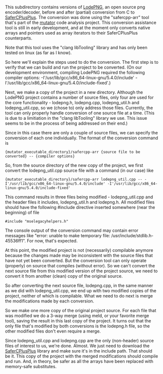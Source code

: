 This subdirectory contains versions of [LodePNG](https://github.com/lvandeve/lodepng), an open source png encoder/decoder, before and after (partial) conversion from C to [SaferCPlusPlus](https://github.com/duneroadrunner/SaferCPlusPlus). The conversion was done using the "safercpp-arr" tool that's part of the [mutator](https://github.com/bloodstalker/mutator) code analysis project. This conversion assistance tool is still in early development, and at the moment only converts native arrays and pointers used as array iterators to their SaferCPlusPlus counterparts.

Note that this tool uses the "clang libTooling" library and has only been tested on linux (as far as I know).

So here we'll explain the steps used to do the conversion. The first step is to verify that we can build and run the project to be converted. (On our development environment, compiling LodePNG required the following compiler options: -I'/usr/lib/gcc/x86_64-linux-gnu/5.4.0/include' -I'/usr/lib/gcc/x86_64-linux-gnu/5.4.0/include-fixed'.)

Next, we make a copy of the project in a new directory. Although the LodePNG project contains a number of source files, only four are used for the core functionality - lodepng.h, lodepng.cpp, lodepng_util.h and lodepng_util.cpp, so we (chose to) only address those files. Currently, the tool can only properly handle conversion of one source file at a time. (This is due to a limitiation in the "clang libTooling" library we use. This issue seems to be in the process of being addressed on their end.)

Since in this case there are only a couple of source files, we can specify the conversion of each one individually. The format of the conversion command is 

    {mutator_executable_directory}/safercpp-arr {source file to be converted} -- {compiler options}

So, from the source directory of the new copy of the project, we first convert the lodepng_util.cpp source file with a command (in our case) like 

    {mutator_executable_directory}/safercpp-arr lodepng_util.cpp -- -I'/usr/lib/gcc/x86_64-linux-gnu/5.4.0/include' -I'/usr/lib/gcc/x86_64-linux-gnu/5.4.0/include-fixed'

This command results in three files being modified - lodepng_util.cpp and the header files it includes, lodepng_util.h and lodepng.h. All modified files should have the following #include directive inserted somewhere (near the beginning) of file

    #include "mselegacyhelpers.h"

The console output of the conversion command may contain error messages like "error: unable to make temporary file: /usr/include/stdlib.h-45536ff1". For now, that's expected.

At this point, the modified project is not (necessarily) compilable anymore because the changes made may be inconsistent with the source files that have not yet been converted. But the conversion tool can only operate (properly) on source that compiles (without error). So we can't convert the next source file from this modified version of the project source, we need to convert it from another (clean) copy of the original source.

So after converting the next source file, lodepng.cpp, in the same manner as we did with lodepng_util.cpp, we end up with two modified copies of the project, neither of which is compilable. What we need to do next is merge the modifications made by each conversion.

So we make one more copy of the original project source. For each file that was modified we do a 3-way merge (using meld, or your favorite merge tool), saving the result in this last copy of the project. It turns out that the only file that's modified by both conversions is the lodepng.h file, so the other modified files don't even require a merge.

Since lodepng_util.cpp and lodepng.cpp are the only (non-header) source files of interest to us, we're done. Almost. We just need to download the [SaferCPlusPlus](https://github.com/duneroadrunner/SaferCPlusPlus) library and make sure it's in the include path. That should be it. This copy of the project with the merged modifications should compile and run. And, in theory, be safer as all the arrays have been replaced with memory-safe substitutes.
